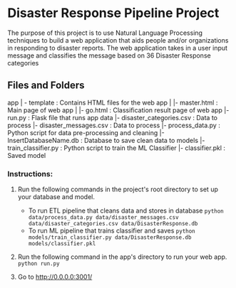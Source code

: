 # Disaster Response Pipeline Project
The purpose of this project is to use Natural Language Processing techniques to build a web application that aids people and/or organizations in responding to disaster reports. The web application takes in a user input message and classifies the message based on 36 Disaster Response categories

## Files and Folders
app
| - template : Contains HTML files for the web app
| |- master.html : Main page of web app
| |- go.html : Classification result page of web app
|- run.py : Flask file that runs app
data
|- disaster_categories.csv : Data to process
|- disaster_messages.csv : Data to process
|- process_data.py : Python script for data pre-processing and cleaning
|- InsertDatabaseName.db :  Database to save clean data to
models
|- train_classifier.py : Python script to train the ML Classifier
|- classifier.pkl : Saved model

### Instructions:
1. Run the following commands in the project's root directory to set up your database and model.

    - To run ETL pipeline that cleans data and stores in database
        `python data/process_data.py data/disaster_messages.csv data/disaster_categories.csv data/DisasterResponse.db`
    - To run ML pipeline that trains classifier and saves
        `python models/train_classifier.py data/DisasterResponse.db models/classifier.pkl`

2. Run the following command in the app's directory to run your web app.
    `python run.py`

3. Go to http://0.0.0.0:3001/

